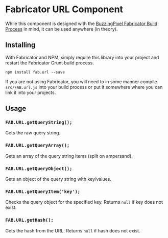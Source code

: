 # Fabricator URL Component

While this component is designed with the [BuzzingPixel Fabricator Build Process](https://github.com/tjdraper/buzzing-pixel-fabricator) in mind, it can be used anywhere (in theory).

## Installing

With Fabricator and NPM, simply require this library into your project and restart the Fabricator Grunt build process.

`npm install fab.url --save`

If you are not using Fabricator, you will need to in some manner compile `src/FAB.url.js` into your build process or put it somewhere where you can link it into your projects.

## Usage

### `FAB.URL.getQueryString();`

Gets the raw query string.

### `FAB.URL.getQueryArray();`

Gets an array of the query string items (split on ampersand).

### `FAB.URL.getQueryObject();`

Gets an object of the query string with key/values.

### `FAB.URL.getQueryItem('key');`

Checks the query object for the specified key. Returns `null` if key does not exist.

### `FAB.URL.getHash();`

Gets the hash from the URL. Returns `null` if hash does not exist.
